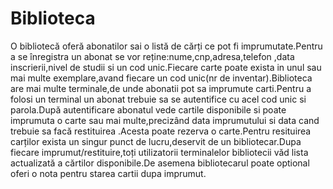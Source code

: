 # Biblioteca

O bibliotecă oferă abonatilor sai o listă de cărți ce pot fi imprumutate.Pentru a se înregistra un abonat se vor reține:nume,cnp,adresa,telefon ,data inscrierii,nivel de studii si un cod unic.Fiecare carte poate exista in unul sau mai multe exemplare,avand fiecare un cod unic(nr de inventar).Biblioteca are mai multe terminale,de unde abonatii pot sa imprumute carti.Pentru a folosi un terminal un abonat trebuie sa se autentifice cu acel cod unic si parola.După autentificare abonatul vede cartile disponibile si poate imprumuta o carte sau mai multe,precizând data imprumutului si data cand trebuie sa facă restituirea .Acesta poate rezerva o carte.Pentru resituirea carților exista un singur punct de lucru,deservit de un bibliotecar.Dupa fiecare imprumut/restituire,toți utilizatorii terminalelor bibliotecii văd lista actualizată a cărtilor disponibile.De asemena bibliotecarul poate optional oferi o nota pentru starea cartii dupa imprumut.
